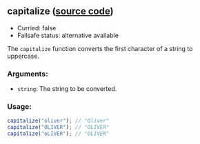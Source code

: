 ## capitalize ([source code](https://github.com/bigbinary/neeto-cist/blob/9b5f349ecf0c1c7d258fa92ef2088c29f85274e6/src/strings.js#L35-L36))

- Curried: false
- Failsafe status: alternative available

The `capitalize` function converts the first character of a string to uppercase.

### Arguments:

- `string`: The string to be converted.

### Usage:

```js
capitalize("oliver"); // "Oliver"
capitalize("OLIVER"); // "OLIVER"
capitalize("oLIVER"); // "OLIVER"
```
